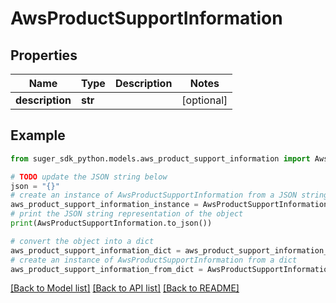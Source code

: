 # AwsProductSupportInformation


## Properties

Name | Type | Description | Notes
------------ | ------------- | ------------- | -------------
**description** | **str** |  | [optional] 

## Example

```python
from suger_sdk_python.models.aws_product_support_information import AwsProductSupportInformation

# TODO update the JSON string below
json = "{}"
# create an instance of AwsProductSupportInformation from a JSON string
aws_product_support_information_instance = AwsProductSupportInformation.from_json(json)
# print the JSON string representation of the object
print(AwsProductSupportInformation.to_json())

# convert the object into a dict
aws_product_support_information_dict = aws_product_support_information_instance.to_dict()
# create an instance of AwsProductSupportInformation from a dict
aws_product_support_information_from_dict = AwsProductSupportInformation.from_dict(aws_product_support_information_dict)
```
[[Back to Model list]](../README.md#documentation-for-models) [[Back to API list]](../README.md#documentation-for-api-endpoints) [[Back to README]](../README.md)


